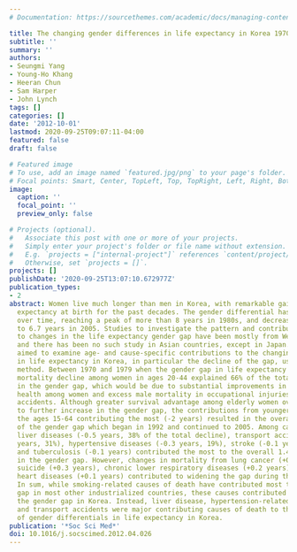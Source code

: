 ```yaml
---
# Documentation: https://sourcethemes.com/academic/docs/managing-content/

title: The changing gender differences in life expectancy in Korea 1970-2005
subtitle: ''
summary: ''
authors:
- Seungmi Yang
- Young-Ho Khang
- Heeran Chun
- Sam Harper
- John Lynch
tags: []
categories: []
date: '2012-10-01'
lastmod: 2020-09-25T09:07:11-04:00
featured: false
draft: false

# Featured image
# To use, add an image named `featured.jpg/png` to your page's folder.
# Focal points: Smart, Center, TopLeft, Top, TopRight, Left, Right, BottomLeft, Bottom, BottomRight.
image:
  caption: ''
  focal_point: ''
  preview_only: false

# Projects (optional).
#   Associate this post with one or more of your projects.
#   Simply enter your project's folder or file name without extension.
#   E.g. `projects = ["internal-project"]` references `content/project/deep-learning/index.md`.
#   Otherwise, set `projects = []`.
projects: []
publishDate: '2020-09-25T13:07:10.672977Z'
publication_types:
- 2
abstract: Women live much longer than men in Korea, with remarkable gains in life
  expectancy at birth for the past decades. The gender differential has steadily increased
  over time, reaching a peak of more than 8 years in 1980s, and decreased thereafter
  to 6.7 years in 2005. Studies to investigate the pattern and contributing factors
  to changes in the life expectancy gender gap have been mostly from Western countries,
  and there has been no such study in Asian countries, except in Japan. We therefore
  aimed to examine age- and cause-specific contributions to the changing gender differentials
  in life expectancy in Korea, in particular the decline of the gap, using a decomposition
  method. Between 1970 and 1979 when the gender gap in life expectancy widened, faster
  mortality decline among women in ages 20-44 explained 66% of the total increase
  in the gender gap, which would be due to substantial improvements in reproductive
  health among women and excess male mortality in occupational injuries and transport
  accidents. Although greater survival advantage among elderly women over 70 contributed
  to further increase in the gender gap, the contributions from younger ages with
  the ages 15-64 contributing the most (-2 years) resulted in the overall reduction
  of the gender gap which began in 1992 and continued to 2005. Among causes of death,
  liver diseases (-0.5 years, 38% of the total decline), transport accidents (-0.4
  years, 31%), hypertensive diseases (-0.3 years, 19%), stroke (-0.1 years, 11%),
  and tuberculosis (-0.1 years) contributed the most to the overall 1.4 years reduction
  in the gender gap. However, changes in mortality from lung cancer (+0.3 years),
  suicide (+0.3 years), chronic lower respiratory diseases (+0.2 years), and ischemic
  heart diseases (+0.1 years) contributed to widening the gap during the same period.
  In sum, while smoking-related causes of death have contributed most to the narrowing
  gap in most other industrialized countries, these causes contributed toward increasing
  the gender gap in Korea. Instead, liver disease, hypertension-related diseases,
  and transport accidents were major contributing causes of death to the narrowing
  of gender differentials in life expectancy in Korea.
publication: '*Soc Sci Med*'
doi: 10.1016/j.socscimed.2012.04.026
---
```

